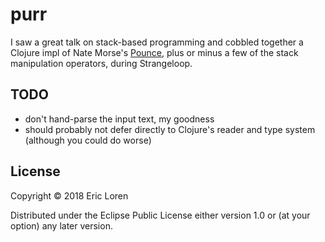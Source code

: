 # purr

I saw a great talk on stack-based programming and cobbled together a Clojure impl of Nate Morse's [Pounce](https://github.com/nmorse/pounce), plus or minus a few of the stack manipulation operators, during Strangeloop.

## TODO

* don't hand-parse the input text, my goodness
* should probably not defer directly to Clojure's reader and type system (although you could do worse)

## License

Copyright © 2018 Eric Loren

Distributed under the Eclipse Public License either version 1.0 or (at
your option) any later version.
